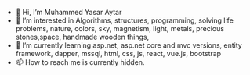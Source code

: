 - 👋 Hi, I’m Muhammed Yasar Aytar
- 👀 I’m interested in Algorithms, structures, programming, solving life problems, nature, colors, sky, magnetism, light, metals, precious stones,space, handmade wooden things,
- 🌱 I’m currently learning asp.net, asp.net core and mvc versions, entity framework, dapper, mssql, html, css, js, react, vue.js, bootstrap
- 📫 How to reach me is currently hidden.

<!---
emvay/emvay is a ✨ special ✨ repository because its `README.md` (this file) appears on your GitHub profile.
You can click the Preview link to take a look at your changes.
--->
